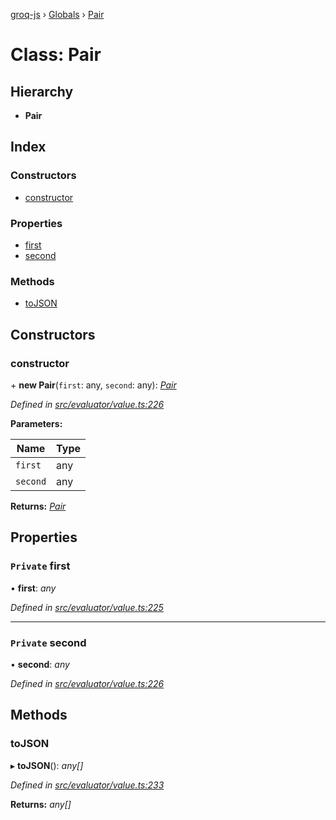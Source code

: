 [groq-js](../README.md) › [Globals](../globals.md) › [Pair](pair.md)

# Class: Pair

## Hierarchy

* **Pair**

## Index

### Constructors

* [constructor](pair.md#constructor)

### Properties

* [first](pair.md#private-first)
* [second](pair.md#private-second)

### Methods

* [toJSON](pair.md#tojson)

## Constructors

###  constructor

\+ **new Pair**(`first`: any, `second`: any): *[Pair](pair.md)*

*Defined in [src/evaluator/value.ts:226](https://github.com/sanity-io/groq-js/blob/fc2de3c/src/evaluator/value.ts#L226)*

**Parameters:**

Name | Type |
------ | ------ |
`first` | any |
`second` | any |

**Returns:** *[Pair](pair.md)*

## Properties

### `Private` first

• **first**: *any*

*Defined in [src/evaluator/value.ts:225](https://github.com/sanity-io/groq-js/blob/fc2de3c/src/evaluator/value.ts#L225)*

___

### `Private` second

• **second**: *any*

*Defined in [src/evaluator/value.ts:226](https://github.com/sanity-io/groq-js/blob/fc2de3c/src/evaluator/value.ts#L226)*

## Methods

###  toJSON

▸ **toJSON**(): *any[]*

*Defined in [src/evaluator/value.ts:233](https://github.com/sanity-io/groq-js/blob/fc2de3c/src/evaluator/value.ts#L233)*

**Returns:** *any[]*
